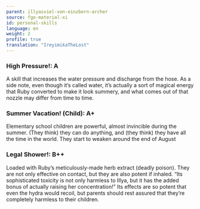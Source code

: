 ```yaml
---
parent: illyasviel-von-einzbern-archer
source: fgo-material-xi
id: personal-skills
language: en
weight: 2
profile: true
translation: "IreyimikaTheLost"
---
```


### High Pressure!: A

A skill that increases the water pressure and discharge from the hose. As a side note, even though it’s called water, it’s actually a sort of magical energy that Ruby converted to make it look summery, and what comes out of that nozzle may differ from time to time.

### Summer Vacation! (Child): A+

Elementary school children are powerful, almost invincible during the summer. (They think) they can do anything, and (they think) they have all the time in the world. They start to weaken around the end of August

### Legal Shower!: B++

Loaded with Ruby’s meticulously-made herb extract (deadly poison). They are not only effective on contact, but they are also potent if inhaled.
“Its sophisticated toxicity is not only harmless to Illya, but it has the added bonus of actually raising her concentration!”
Its effects are so potent that even the hydra would recoil, but parents should rest assured that they’re completely harmless to their children.

